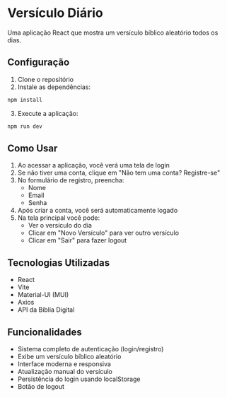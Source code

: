 # Versículo Diário

Uma aplicação React que mostra um versículo bíblico aleatório todos os dias.

## Configuração

1. Clone o repositório
2. Instale as dependências:
```bash
npm install
```

3. Execute a aplicação:
```bash
npm run dev
```

## Como Usar

1. Ao acessar a aplicação, você verá uma tela de login
2. Se não tiver uma conta, clique em "Não tem uma conta? Registre-se"
3. No formulário de registro, preencha:
   - Nome
   - Email
   - Senha
4. Após criar a conta, você será automaticamente logado
5. Na tela principal você pode:
   - Ver o versículo do dia
   - Clicar em "Novo Versículo" para ver outro versículo
   - Clicar em "Sair" para fazer logout

## Tecnologias Utilizadas

- React
- Vite
- Material-UI (MUI)
- Axios
- API da Bíblia Digital

## Funcionalidades

- Sistema completo de autenticação (login/registro)
- Exibe um versículo bíblico aleatório
- Interface moderna e responsiva
- Atualização manual do versículo
- Persistência do login usando localStorage
- Botão de logout
